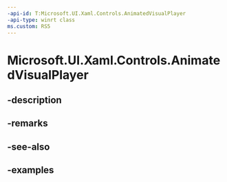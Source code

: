 ```yaml
---
-api-id: T:Microsoft.UI.Xaml.Controls.AnimatedVisualPlayer
-api-type: winrt class
ms.custom: RS5
---
```


<!-- Class syntax.
public class AnimatedVisualPlayer : FrameworkElement, FrameworkElement
-->

# Microsoft.UI.Xaml.Controls.AnimatedVisualPlayer

## -description

## -remarks

## -see-also

## -examples

